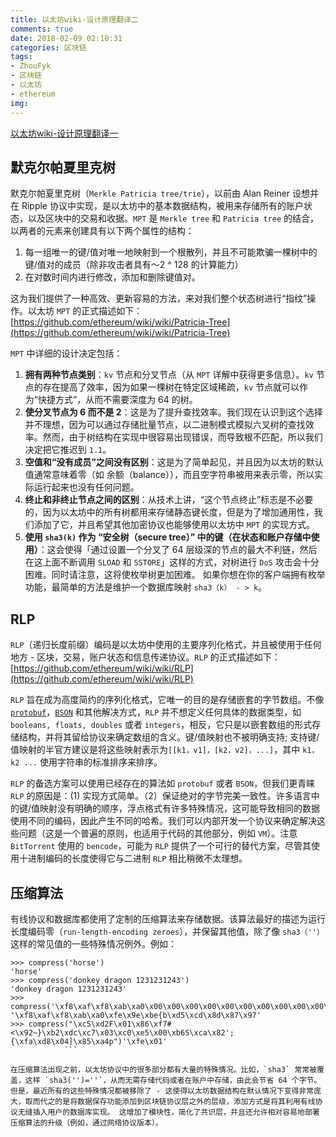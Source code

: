 ```yaml
---
title: 以太坊wiki-设计原理翻译二
comments: true
date: 2018-02-09 02:10:31
categories: 区块链
tags: 
- ZhouFyk 
- 区块链 
- 以太坊 
- ethereum
img:
---
```


[以太坊wiki-设计原理翻译一](https://xingyunbite.github.io/2018/02/09/%E4%BB%A5%E5%A4%AA%E5%9D%8Awiki-%E8%AE%BE%E8%AE%A1%E5%8E%9F%E7%90%86%E7%BF%BB%E8%AF%91%E4%B8%80/)

## 默克尔帕夏里克树

默克尔帕夏里克树（`Merkle Patricia tree/trie`），以前由 Alan Reiner 设想并在 Ripple 协议中实现，是以太坊中的基本数据结构，被用来存储所有的账户状态，以及区块中的交易和收据。`MPT` 是 `Merkle tree` 和 `Patricia tree` 的结合，以两者的元素来创建具有以下两个属性的结构：

1. 每一组唯一的键/值对唯一地映射到一个根散列，并且不可能欺骗一棵树中的键/值对的成员（除非攻击者具有〜2 ^ 128 的计算能力）
2. 在对数时间内进行修改，添加和删除键值对。

这为我们提供了一种高效、更新容易的方法，来对我们整个状态树进行“指纹”操作。以太坊 `MPT` 的正式描述如下：[https://github.com/ethereum/wiki/wiki/Patricia-Tree](https://github.com/ethereum/wiki/wiki/Patricia-Tree)

`MPT` 中详细的设计决定包括：

1. **拥有两种节点类别**：`kv` 节点和分叉节点（从 `MPT` 详解中获得更多信息）。`kv` 节点的存在提高了效率，因为如果一棵树在特定区域稀疏，`kv` 节点就可以作为“快捷方式”，从而不需要深度为 64 的树。
2. **使分叉节点为 6 而不是 2**：这是为了提升查找效率。我们现在认识到这个选择并不理想，因为可以通过存储批量节点，以二进制模式模拟六叉树的查找效率。然而，由于树结构在实现中很容易出现错误，而导致根不匹配，所以我们决定把它推迟到 `1.1`。
3. **空值和“没有成员”之间没有区别**：这是为了简单起见，并且因为以太坊的默认值通常意味着零（如 余额（balance）），而且空字符串被用来表示零，所以实际运行起来也没有任何问题。
4. **终止和非终止节点之间的区别**：从技术上讲，“这个节点终止”标志是不必要的，因为以太坊中的所有树都用来存储静态键长度，但是为了增加通用性，我们添加了它，并且希望其他加密协议也能够使用以太坊中 `MPT` 的实现方式。
5. **使用 `sha3(k)` 作为 “安全树（secure tree）” 中的键（在状态和账户存储中使用）**：这会使得「通过设置一个分叉了 64 层级深的节点的最大不利链，然后在这上面不断调用 `SLOAD` 和 `SSTORE`」这样的方式，对树进行 `DoS` 攻击会十分困难。同时请注意，这将使枚举树更加困难。 如果你想在你的客户端拥有枚举功能，最简单的方法是维护一个数据库映射 `sha3（k） - > k`。

## RLP

`RLP`（递归长度前缀）编码是以太坊中使用的主要序列化格式，并且被使用于任何地方 - 区块，交易，账户状态和信息传递协议。`RLP` 的正式描述如下：[https://github.com/ethereum/wiki/wiki/RLP](https://github.com/ethereum/wiki/wiki/RLP)

`RLP` 旨在成为高度简约的序列化格式，它唯一的目的是存储嵌套的字节数组。不像 [`protobuf`](https://developers.google.com/protocol-buffers/docs/pythontutorial)，[`BSON`](http://bsonspec.org/) 和其他解决方式，`RLP` 并不想定义任何具体的数据类型，如 `booleans, floats, doubles` 或者 `integers`，相反，它只是以嵌套数组的形式存储结构，并将其留给协议来确定数组的含义。键/值映射也不被明确支持; 支持键/值映射的半官方建议是将这些映射表示为`[[k1，v1]，[k2，v2]，...]`，其中 `k1，k2 ...` 使用字符串的标准排序来排序。

`RLP` 的备选方案可以使用已经存在的算法如 `protobuf` 或者 `BSON`，但我们更青睐 `RLP` 的原因是：(1) 实现方式简单。（2）保证绝对的字节完美一致性。许多语言中的键/值映射没有明确的顺序，浮点格式有许多特殊情况，这可能导致相同的数据使用不同的编码，因此产生不同的哈希。我们可以内部开发一个协议来确定解决这些问题（这是一个普遍的原则，也适用于代码的其他部分，例如 `VM`）。注意 `BitTorrent` 使用的 `bencode`，可能为 `RLP` 提供了一个可行的替代方案，尽管其使用十进制编码的长度使得它与二进制 `RLP` 相比稍微不太理想。

## 压缩算法

有线协议和数据库都使用了定制的压缩算法来存储数据。该算法最好的描述为运行长度编码零（`run-length-encoding zeroes`），并保留其他值，除了像 `sha3（''）` 这样的常见值的一些特殊情况例外。例如：

```
>>> compress('horse')
'horse'
>>> compress('donkey dragon 1231231243')
'donkey dragon 1231231243'
>>> compress('\xf8\xaf\xf8\xab\xa0\x00\x00\x00\x00\x00\x00\x00\x00\x00\x00\x00\x00\x00\x00\x00\x00\x00\x00\x00\x00\x00\x00\x00\x00\x00\x00\x00\x00\x00\x00\x00\x00\x00\x00\x00\x00\x00\x00\x00\x00\x00\x00\x00\x00\x00\x00\x00\x00\x00\x00\x00\x00\x00\x00\x00\x00\x00\x00\x00\x00\x00\x00\x00\x00\x00\x00\x00\x00\x00\x00\x00\x00\x00\x00\x00\x00\x00\x00\x00\x00\x00\x00\x00\x00\x00\x00\x00\x00\x00\x00\x00\x00\x00\x00\x00\x00\x00\x00\x00\x00\x00\x00\x00\x00\x00\x00\x00\x00\x00\x00\x00\x00\x00\x00\x00\x00\x00\x00\x00\x00\x00\x00\x00\x00\x00\x00\x00\x00\x00\x00\x00\x00\x00\x00\x00\x00\x00\x00\x00\x00\x00\x00\x00\x00\x00\x00\x00\x00\x00\x00\x00\x00\x00\x00\x00\x00\x00\x00\xbe{b\xd5\xcd\x8d\x87\x97')
'\xf8\xaf\xf8\xab\xa0\xfe\x9e\xbe{b\xd5\xcd\x8d\x87\x97'
>>> compress("\xc5\xd2F\x01\x86\xf7#<\x92~}\xb2\xdc\xc7\x03\xc0\xe5\x00\xb6S\xca\x82';{\xfa\xd8\x04]\x85\xa4p")'\xfe\x01'
			```

在压缩算法出现之前，以太坊协议中的很多部分都有大量的特殊情况。比如，`sha3` 常常被覆盖，这样 `sha3('')=''`，从而无需存储代码或者在账户中存储，由此会节省 64 个字节。但是，最近所有的这些特殊情况都被移除了 - 这使得以太坊数据结构在默认情况下变得非常庞大，取而代之的是将数据保存功能添加到区块链协议层之外的层级，添加方式是将其利用有线协议无缝插入用户的数据库实现。 这增加了模块性，简化了共识层，并且还允许相对容易地部署压缩算法的升级（例如，通过网络协议版本）。
